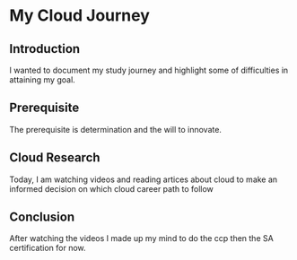 # My Cloud Journey

## Introduction

 I wanted to document my study journey and highlight some of difficulties in attaining my goal.

## Prerequisite
The prerequisite is determination and the will to innovate.

## Cloud Research
Today, I am watching videos and reading artices about cloud to make an informed decision on which cloud career path to follow

## Conclusion
After watching the videos I made up my mind to do the ccp then the SA certification for now.


